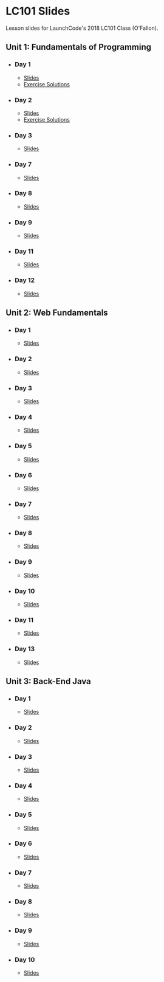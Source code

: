 # LC101 Slides

Lesson slides for LaunchCode's 2018 LC101 Class (O'Fallon).

## Unit 1: Fundamentals of Programming

- ### Day 1
    - [Slides](https://aleesham.github.io/2018fall-lc101/unit1/class1)
    - [Exercise Solutions](https://github.com/aleesham/2018fall-lc101/blob/master/unit1/class1/solutions.py)

- ### Day 2
    - [Slides](https://aleesham.github.io/2018fall-lc101/unit1/class2)
    - [Exercise Solutions](https://aleesham.github.io/2018fall-lc101/unit1/class2/solutions.py)

- ### Day 3
    - [Slides](https://aleesham.github.io/2018fall-lc101/unit1/class3)
<!--    - [Exercise Solutions](https://aleesham.github.io/2018fall-lc101/unit1/class3/solutions.py) -->

- ### Day 7
    - [Slides](https://aleesham.github.io/2018fall-lc101/unit1/class7)

- ### Day 8
    - [Slides](https://aleesham.github.io/2018fall-lc101/unit1/class8)

- ### Day 9
    - [Slides](https://aleesham.github.io/2018fall-lc101/unit1/class9)

- ### Day 11
    - [Slides](https://aleesham.github.io/2018fall-lc101/unit1/class11)

- ### Day 12
    - [Slides](https://aleesham.github.io/2018fall-lc101/unit1/class12)

## Unit 2: Web Fundamentals

- ### Day 1
    - [Slides](https://aleesham.github.io/2018fall-lc101/unit2/class1)

- ### Day 2
    - [Slides](https://aleesham.github.io/2018fall-lc101/unit2/class2)

- ### Day 3
    - [Slides](https://aleesham.github.io/2018fall-lc101/unit2/class3)

- ### Day 4
    - [Slides](https://aleesham.github.io/2018fall-lc101/unit2/class4)

- ### Day 5
    - [Slides](https://aleesham.github.io/2018fall-lc101/unit2/class5)

- ### Day 6
    - [Slides](https://aleesham.github.io/2018fall-lc101/unit2/class6)

- ### Day 7
    - [Slides](https://aleesham.github.io/2018fall-lc101/unit2/class7)

- ### Day 8
    - [Slides](https://aleesham.github.io/2018fall-lc101/unit2/class8)

- ### Day 9
    - [Slides](https://aleesham.github.io/2018fall-lc101/unit2/class9)

- ### Day 10
    - [Slides](https://aleesham.github.io/2018fall-lc101/unit2/class10)

- ### Day 11
    - [Slides](https://aleesham.github.io/2018fall-lc101/unit2/class11)

- ### Day 13
    - [Slides](https://aleesham.github.io/2018fall-lc101/unit2/class13)

## Unit 3: Back-End Java

- ### Day 1
    - [Slides](https://aleesham.github.io/2018fall-lc101/unit3/class1)

- ### Day 2
    - [Slides](https://aleesham.github.io/2018fall-lc101/unit3/class2)
    

- ### Day 3
    - [Slides](https://aleesham.github.io/2018fall-lc101/unit3/class3)

- ### Day 4
    - [Slides](https://aleesham.github.io/2018fall-lc101/unit3/class4)   

- ### Day 5
    - [Slides](https://aleesham.github.io/2018fall-lc101/unit3/class5)   

- ### Day 6
    - [Slides](https://aleesham.github.io/2018fall-lc101/unit3/class6)   

- ### Day 7
    - [Slides](https://aleesham.github.io/2018fall-lc101/unit3/class7)   

- ### Day 8
    - [Slides](https://aleesham.github.io/2018fall-lc101/unit3/class8)   

- ### Day 9
    - [Slides](https://aleesham.github.io/2018fall-lc101/unit3/class9)   

- ### Day 10
    - [Slides](https://aleesham.github.io/2018fall-lc101/unit3/class10)    

<!-- - ### Day 11
    - [Slides](https://aleesham.github.io/2018fall-lc101/unit3/class11)      -->

<!-- - ### Day 12
    - [Slides](https://aleesham.github.io/2018fall-lc101/unit3/class12)      -->

<!-- - ### Day 13
    - [Slides](https://aleesham.github.io/2018fall-lc101/unit3/class13)      -->

<!-- - ### Day 14
    - [Slides](https://aleesham.github.io/2018fall-lc101/unit3/class14)    -->